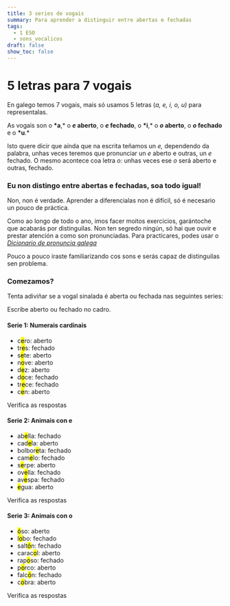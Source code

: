 ```yaml
---
title: 3 series de vogais
summary: Para aprender a distinguir entre abertas e fechadas
tags:
  - 1 ESO
  - sons_vocalicos
draft: false
show_toc: false
---
```

# 5 letras para 7 vogais

En galego temos 7 vogais, mais só usamos 5 letras (*a, e, i, o, u)* para representalas.

As vogais son o **\*a**,* o ***e* aberto**, o ***e* fechado**, o **\*i**,* o ***o* aberto**, o ***o* fechado** e o **\*u**.*

Isto quere dicir que aínda que na escrita teñamos un *e,* dependendo da palabra, unhas veces teremos que pronunciar un *e* aberto e outras, un *e* fechado. O mesmo acontece coa letra *o:* unhas veces ese *o* será aberto e outras, fechado.

### Eu non distingo entre abertas e fechadas, soa todo igual!

Non, non é verdade. Aprender a diferencialas non é difícil, só é necesario un pouco de práctica.

Como ao longo de todo o ano, imos facer moitos exercicios, garántoche que acabarás por distinguilas. Non ten segredo ningún, só hai que ouvir e prestar atención a como son pronunciadas. Para practicares, podes usar o *[Dicionario de pronuncia galega](https://ilg.usc.es/pronuncia/)*

Pouco a pouco iraste familiarizando cos sons e serás capaz de distinguilas sen problema. 

### Comezamos?

Tenta adiviñar se a vogal sinalada é aberta ou fechada nas seguintes series:

Escribe aberto ou fechado no cadro.

#### Serie 1: Numerais cardinais

* c<mark>e</mark>ro: <e-answer>aberto</e-answer>
* tr<mark>e</mark>s: <e-answer>fechado</e-answer>
* s<mark>e</mark>te: <e-answer>aberto</e-answer>
* n<mark>o</mark>ve: <e-answer>aberto</e-answer>
* d<mark>e</mark>z: <e-answer>aberto</e-answer>
* d<mark>o</mark>ce: <e-answer>fechado</e-answer>
* tr<mark>e</mark>ce: <e-answer>fechado</e-answer>
* c<mark>e</mark>n: <e-answer>aberto</e-answer>

<e-validate>Verifica as respostas</e-validate>

#### Serie 2: Animais con e

* ab<mark>e</mark>lla: <e-answer>fechado</e-answer>
* cad<mark>e</mark>la: <e-answer>aberto</e-answer>
* bolbor<mark>e</mark>ta: <e-answer>fechado</e-answer>
* cam<mark>e</mark>lo: <e-answer>fechado</e-answer>
* s<mark>e</mark>rpe: <e-answer>aberto</e-answer>
* ov<mark>e</mark>lla: <e-answer>fechado</e-answer>
* av<mark>e</mark>spa: <e-answer>fechado</e-answer>
* <mark>e</mark>gua: <e-answer>aberto</e-answer>

<e-validate>Verifica as respostas</e-validate>

#### Serie 3: Animais con o

* <mark>ó</mark>so: <e-answer>aberto</e-answer>
* l<mark>o</mark>bo: <e-answer>fechado</e-answer>
* salt<mark>ó</mark>n: <e-answer>fechado</e-answer>
* carac<mark>o</mark>l: <e-answer>aberto</e-answer>
* rap<mark>o</mark>so: <e-answer>fechado</e-answer>
* p<mark>o</mark>rco: <e-answer>aberto</e-answer>
* falc<mark>ó</mark>n: <e-answer>fechado</e-answer>
* c<mark>o</mark>bra: <e-answer>aberto</e-answer>

<e-validate>Verifica as respostas</e-validate>
